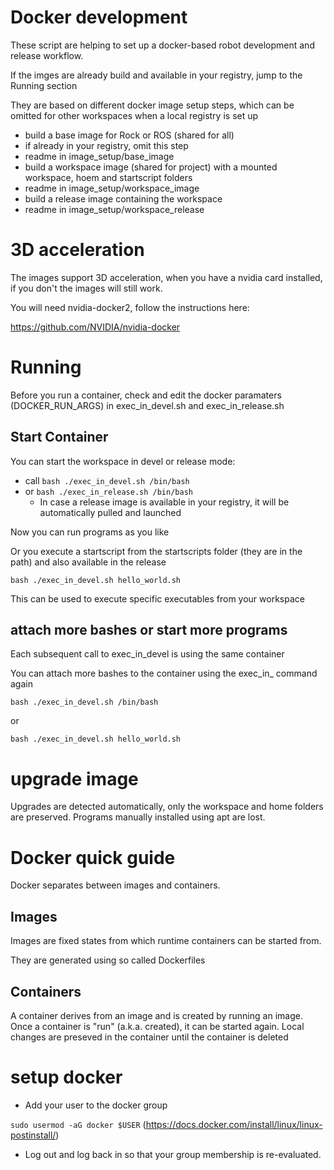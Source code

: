 # Docker development 

These script are helping to set up a docker-based robot development and release workflow.

If the imges are already build and available in your registry, jump to the Running section

They are based on different docker image setup steps, which can be omitted for other workspaces when a local registry is set up

* build a base image for Rock or ROS (shared for all)
 * if already in your registry, omit this step
 * readme in image_setup/base_image
* build a workspace image (shared for project) with a mounted workspace, hoem and startscript folders
 * readme in image_setup/workspace_image
* build a release image containing the workspace
 * readme in image_setup/workspace_release

# 3D acceleration

The images support 3D acceleration, when you have a nvidia card installed, if you don't the images will still work.

You will need nvidia-docker2, follow the instructions here: 

https://github.com/NVIDIA/nvidia-docker



# Running 

Before you run a container, check and edit the docker paramaters (DOCKER\_RUN\_ARGS) in exec_in_devel.sh and exec_in_release.sh

## Start Container

You can start the workspace in devel or release mode:

* call ```bash ./exec_in_devel.sh /bin/bash``` 
* or   ```bash ./exec_in_release.sh /bin/bash``` 
  * In case a release image is available in your registry, it will be automatically pulled and launched

Now you can run programs as you like

Or you execute a startscript from the startscripts folder (they are in the path) and also available in the release

```bash ./exec_in_devel.sh hello_world.sh```

This can be used to execute specific executables from your workspace


## attach more bashes or start more programs

Each subsequent call to exec\_in\_devel is using the same container

You can attach more bashes to the container using the exec\_in\_ command again

```bash ./exec_in_devel.sh /bin/bash```

or 

```bash ./exec_in_devel.sh hello_world.sh```


# upgrade image

Upgrades are detected automatically, only the workspace and home folders are preserved.
Programs manually installed using apt are lost.



# Docker quick guide

Docker separates between images and containers.

## Images

Images are fixed states from which runtime containers can be started from.

They are generated using so called Dockerfiles

## Containers

A container derives from an image and is created by running an image.
Once a container is "run" (a.k.a. created), it can be started again.
Local changes are preseved in the container until the container is deleted

# setup docker

* Add your user to the docker group

`sudo usermod -aG docker $USER` (https://docs.docker.com/install/linux/linux-postinstall/)

* Log out and log back in so that your group membership is re-evaluated.



